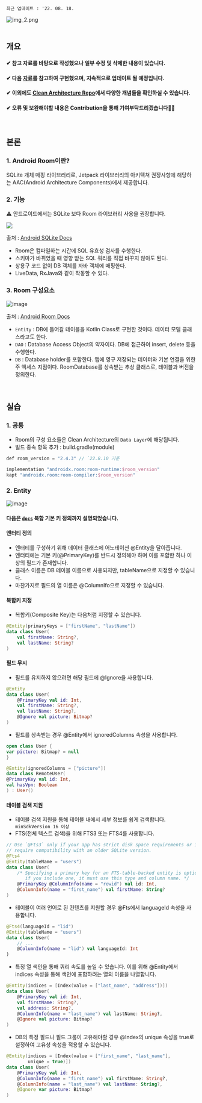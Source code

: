 `최근 업데이트 : '22. 08. 18.`

![img_2.png](https://resources.stdio.vn/content/article/luu-tru-du-lieu-voi-sqlite-trong-android/thumbnail-hd/blob-1605173321355@960x540.png)  
</br>

## 개요
#### ✔ 참고 자료를 바탕으로 작성했으나 일부 수정 및 삭제한 내용이 있습니다.
#### ✔ 다음 [자료](https://blog.yena.io/studynote/2018/09/08/Android-Kotlin-Room.html)를 참고하여 구현했으며, 지속적으로 업데이트 될 예정입니다.
#### ✔ 이외에도 [Clean Architecture Repo](https://github.com/woongcheol/Android-Clean-Architecture)에서 다양한 개념들을 확인하실 수 있습니다.
#### ✔ 오류 및 보완해야할 내용은 Contribution을 통해 기여부탁드리겠습니다🙇‍♂️
<br/>

## 본론
### 1. Android Room이란?
SQLite 개체 매핑 라이브러리로, Jetpack 라이브러리의 아키텍쳐 권장사항에 해당하는 AAC(Android Architecture Components)에서 제공합니다.
### 2. 기능
⚠ 안드로이드에서는 SQLite 보다 Room 라이브러리 사용을 권장합니다. 

![](https://user-images.githubusercontent.com/86638578/182986978-8d28e412-aa90-4d54-81da-ff06b7db4e9f.png)

출처 : [Android SQLite Docs](https://developer.android.com/training/data-storage/sqlite)

- Room은 컴파일하는 시간에 SQL 유효성 검사를 수행한다.
- 스키마가 바뀌었을 때 영향 받는 SQL 쿼리를 직접 바꾸지 않아도 된다.
- 상용구 코드 없이 DB 객체를 자바 객체에 매핑한다.
- LiveData, RxJava와 같이 작동할 수 있다.

### 3. Room 구성요소
![image](https://user-images.githubusercontent.com/86638578/183840483-0ef7506e-0e57-4ee2-bf02-4a2406109a47.png)

출처 : [Android Room Docs](https://developer.android.com/training/data-storage/room?hl=ko)

- `Entity` : DB에 들어갈 테이블을 Kotlin Class로 구현한 것이다. 데이터 모델 클래스라고도 한다.
- `DAO` : Database Access Object의 약자이다. DB에 접근하여 insert, delete 등을 수행한다.
- `DB` : Database holder를 포함한다. 앱에 영구 저장되는 데이터와 기본 연결을 위한 주 액세스 지점이다. RoomDatabase를 상속받는 추상 클래스로, 테이블과 버전을 정의한다.
<br/>

## 실습
### 1. 공통
- Room의 구성 요소들은 Clean Architecture의 `Data Layer`에 해당됩니다.
- 빌드 종속 항목 추가 : build.gradle(module)
```kotlin
def room_version = "2.4.3" // `22.8.10 기준

implementation "androidx.room:room-runtime:$room_version"
kapt "androidx.room:room-compiler:$room_version"
```

### 2. Entity
![image](https://user-images.githubusercontent.com/86638578/183840167-5c3724ec-d375-42d5-a6a2-2e31fddb12ce.png)
#### 다음은 [`docs`](https://developer.android.com/training/data-storage/room/defining-data?hl=ko) 복합 기본 키 정의까지 설명되었습니다.
#### 엔터티 정의
- 엔터티를 구성하기 위해 데이터 클래스에 어노테이션 @Entity을 달아줍니다.  
- 엔터티에는 기본 키(@PrimaryKey)를 반드시 정의해야 하며 이를 포함한 하나 이상의 필드가 존재합니다.
- 클래스 이름은 DB 테이블 이름으로 사용되지만, tableName으로 지정할 수 있습니다.
- 마찬가지로 필드의 열 이름은 @ColumnIfo으로 지정할 수 있습니다.
#### 복합키 지정
- 복합키(Composite Key)는 다음처럼 지정할 수 있습니다.
```kotlin
@Entity(primaryKeys = ["firstName", "lastName"])
data class User(
    val firstName: String?,
    val lastName: String?
)
```
#### 필드 무시
- 필드를 유지하지 않으려면 해당 필드에 @Ignore을 사용합니다.
```kotlin
@Entity
data class User(
    @PrimaryKey val id: Int,
    val firstName: String?,
    val lastName: String?,
    @Ignore val picture: Bitmap?
)
```
- 필드를 상속받는 경우 @Entity에서 ignoredColumns 속성을 사용합니다.
```kotlin
open class User {
var picture: Bitmap? = null
}

@Entity(ignoredColumns = ["picture"])
data class RemoteUser(
@PrimaryKey val id: Int,
val hasVpn: Boolean
) : User()
```
#### 테이블 검색 지원
- 테이블 검색 지원을 통해 테이블 내에서 세부 정보를 쉽게 검색합니다. `minSdkVersion 16 이상`
- FTS(전체 텍스트 검색)을 위해 FTS3 또는 FTS4를 사용합니다.
```kotlin
// Use `@Fts3` only if your app has strict disk space requirements or if you
// require compatibility with an older SQLite version.
@Fts4
@Entity(tableName = "users")
data class User(
    /* Specifying a primary key for an FTS-table-backed entity is optional, but
       if you include one, it must use this type and column name. */
    @PrimaryKey @ColumnInfo(name = "rowid") val id: Int,
    @ColumnInfo(name = "first_name") val firstName: String?
)
```
- 테이블이 여러 언어로 된 컨텐츠를 지원할 경우 @Fts에서 languageId 속성을 사용합니다.
```kotlin
@Fts4(languageId = "lid")
@Entity(tableName = "users")
data class User(
    // ...
    @ColumnInfo(name = "lid") val languageId: Int
)
```
- 특정 열 색인을 통해 쿼리 속도를 높일 수 있습니다. 이를 위해 @Entity에서 indices 속성을 통해 색인에
포함하려는 열의 이름을 나열합니다.
```kotlin
@Entity(indices = [Index(value = ["last_name", "address"])])
data class User(
    @PrimaryKey val id: Int,
    val firstName: String?,
    val address: String?,
    @ColumnInfo(name = "last_name") val lastName: String?,
    @Ignore val picture: Bitmap?
)
```
- DB의 특정 필드나 필드 그룹이 고유해야할 경우 @Index의 unique 속성을 true로 설정하여 고유성 속성을 적용할 수 있습니다.
```kotlin
@Entity(indices = [Index(value = ["first_name", "last_name"],
        unique = true)])
data class User(
    @PrimaryKey val id: Int,
    @ColumnInfo(name = "first_name") val firstName: String?,
    @ColumnInfo(name = "last_name") val lastName: String?,
    @Ignore var picture: Bitmap?
)
```